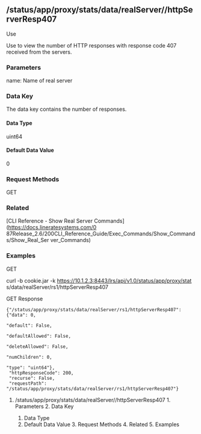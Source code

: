## /status/app/proxy/stats/data/realServer/<name>/httpServerResp407

Use

Use to view the number of HTTP responses with response code 407 received from
the servers.

### Parameters

name: Name of real server

### Data Key

The data key contains the number of responses.

#### Data Type

uint64

#### Default Data Value

0

### Request Methods

GET

### Related

[CLI Reference - Show Real Server Commands](https://docs.lineratesystems.com/0
87Release_2.6/200CLI_Reference_Guide/Exec_Commands/Show_Commands/Show_Real_Ser
ver_Commands)

### Examples

GET

curl -b cookie.jar -k https://10.1.2.3:8443/lrs/api/v1.0/status/app/proxy/stat
s/data/realServer/rs1/httpServerResp407

GET Response

    
    {"/status/app/proxy/stats/data/realServer/rs1/httpServerResp407": {"data": 0,
                                                                             "default": False,
                                                                             "defaultAllowed": False,
                                                                             "deleteAllowed": False,
                                                                             "numChildren": 0,
                                                                             "type": "uint64"},
     "httpResponseCode": 200,
     "recurse": False,
     "requestPath": "/status/app/proxy/stats/data/realServer/rs1/httpServerResp407"}
    

  1. /status/app/proxy/stats/data/realServer/<name>/httpServerResp407
    1. Parameters
    2. Data Key
      1. Data Type
      2. Default Data Value
    3. Request Methods
    4. Related
    5. Examples

